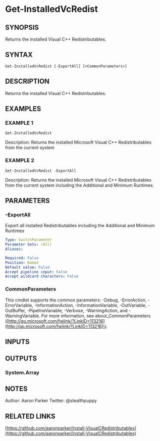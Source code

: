 # Get-InstalledVcRedist

## SYNOPSIS

Returns the installed Visual C++ Redistributables.

## SYNTAX

```text
Get-InstalledVcRedist [-ExportAll] [<CommonParameters>]
```

## DESCRIPTION

Returns the installed Visual C++ Redistributables.

## EXAMPLES

### EXAMPLE 1

```text
Get-InstalledVcRedist
```

Description: Returns the installed Microsoft Visual C++ Redistributables from the current system

### EXAMPLE 2

```text
Get-InstalledVcRedist -ExportAll
```

Description: Returns the installed Microsoft Visual C++ Redistributables from the current system including the Additional and Minimum Runtimes.

## PARAMETERS

### -ExportAll

Export all installed Redistributables including the Additional and Minimum Runtimes

```yaml
Type: SwitchParameter
Parameter Sets: (All)
Aliases:

Required: False
Position: Named
Default value: False
Accept pipeline input: False
Accept wildcard characters: False
```

### CommonParameters

This cmdlet supports the common parameters: -Debug, -ErrorAction, -ErrorVariable, -InformationAction, -InformationVariable, -OutVariable, -OutBuffer, -PipelineVariable, -Verbose, -WarningAction, and -WarningVariable. For more information, see about\_CommonParameters \([http://go.microsoft.com/fwlink/?LinkID=113216](http://go.microsoft.com/fwlink/?LinkID=113216)\).

## INPUTS

## OUTPUTS

### System.Array

## NOTES

Author: Aaron Parker Twitter: @stealthpuppy

## RELATED LINKS

[https://github.com/aaronparker/Install-VisualCRedistributables](https://github.com/aaronparker/Install-VisualCRedistributables)


